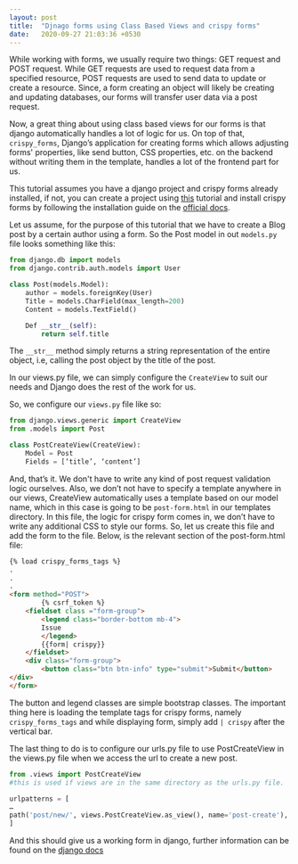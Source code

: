 ```yaml
---
layout: post
title:  "Djnago forms using Class Based Views and crispy forms"
date:   2020-09-27 21:03:36 +0530
--- 
```

While working with forms, we usually require two things: GET request and POST request. While GET requests are used to request data from a specified resource, POST requests are used to send data to update or create a resource. Since, a form creating an object will likely be creating and updating databases, our forms will transfer user data via a post request. 

Now, a great thing about using class based views for our forms is that django automatically handles a lot of logic for us. On top of that, ```crispy_forms```, Django’s application for creating forms which allows adjusting forms' properties, like send button, CSS properties, etc. on the backend without writing them in the template, handles a lot of the frontend part for us.

This tutorial assumes you have a django project and crispy forms already installed, if not, you can create a project using [this][my-blog] tutorial and install crispy forms by following the installation guide on the [official docs][o-docs].

Let us assume, for the purpose of this tutorial that we have to create a Blog post by a certain author using a form. So the Post model in out ```models.py``` file looks something like this:

```python
from django.db import models
from django.contrib.auth.models import User

class Post(models.Model):
	author = models.foreignKey(User)
	Title = models.CharField(max_length=200)
	Content = models.TextField()

	Def __str__(self):
		return self.title
```
The ```__str__``` method simply returns a string representation of the entire object, i.e, calling the post object by the title of the post.

In our views.py file, we can simply configure the ```CreateView``` to suit our needs and Django does the rest of the work for us.

So, we configure our ```views.py``` file like so:

```python
from django.views.generic import CreateView
from .models import Post

class PostCreateView(CreateView):
	Model = Post
	Fields = [‘title’, ‘content’]
``` 

And, that’s it. We don't have to write any kind of post request validation logic ourselves. Also, we don’t not have to specify a template anywhere in our views, CreateView automatically uses a template based on our model name, which in this case is going to be ```post-form.html``` in our templates directory. In this file, the logic for crispy form comes in, we don’t have to write any additional CSS to style our forms. So, let us create this file and add the form to the file. Below, is the relevant section of the post-form.html file:

```html
{% load crispy_forms_tags %}
.
.
.
<form method="POST">
        {% csrf_token %}
	<fieldset class ="form-group">
	    <legend class="border-bottom mb-4">
		Issue
	    </legend>
	    {{form| crispy}}
	</fieldset>
	<div class="form-group">
	    <button class="btn btn-info" type="submit">Submit</button>
</div>
</form>
```
The button and legend classes are simple bootstrap classes. The important thing here is loading the template tags for crispy forms, namely ```crispy_forms_tags``` and while displaying form, simply add ```| crispy``` after the vertical bar. 

The last thing to do is to configure our urls.py file to use PostCreateView in the views.py file when we access the url to create a new post.

```python 
from .views import PostCreateView
#this is used if views are in the same directory as the urls.py file.

urlpatterns = [
…
path('post/new/', views.PostCreateView.as_view(), name='post-create'),
]
```
And this should give us a working form in django, further information can be found on the [django docs][d-docs]

[my-blog]: https://hyperloop11.github.io/MyBlog/posts/experiment-with-django-1/
[o-docs]: https://django-crispy-forms.readthedocs.io/en/latest/install.html
[d-docs]: https://docs.djangoproject.com/en/3.1/topics/class-based-views/generic-editing/

